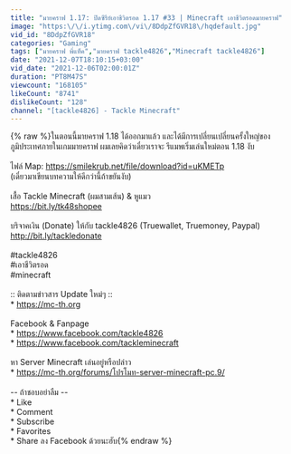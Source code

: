 ```yaml
---
title: "มายคราฟ 1.17: ปิดซีรีย์เอาชีวิตรอด 1.17 #33 | Minecraft เอาชีวิตรอดมายคราฟ"
image: "https:\/\/i.ytimg.com\/vi\/8DdpZfGVR18\/hqdefault.jpg"
vid_id: "8DdpZfGVR18"
categories: "Gaming"
tags: ["มายคราฟ พี่แท็ค","มายคราฟ tackle4826","Minecraft tackle4826"]
date: "2021-12-07T18:10:15+03:00"
vid_date: "2021-12-06T02:00:01Z"
duration: "PT8M47S"
viewcount: "168105"
likeCount: "8741"
dislikeCount: "128"
channel: "[tackle4826] - Tackle Minecraft"
---
```

{% raw %}ในตอนนี้มายคราฟ 1.18 ได้ออกมาแล้ว และได้มีการเปลี่ยนเปลี่ยนครั้งใหญ่ของภูมิประเทศภายในเกมมายคราฟ ผมเลยคิดว่าเดี๋ยวเราจะ รีแมพเริ่มเล่นใหม่ตอน 1.18 งับ<br /><br />ไฟล์ Map: <a rel="nofollow" target="blank" href="https://smilekrub.net/file/download?id=uKMETp">https://smilekrub.net/file/download?id=uKMETp</a><br />(เดี๋ยวมาเขียนบทความให้ดีกว่านี้ถ้าขยันงับ)<br /><br />เสื้อ Tackle Minecraft (ผมสามเส้น) &amp; หูแมว<br /><a rel="nofollow" target="blank" href="https://bit.ly/tk48shopee">https://bit.ly/tk48shopee</a><br /><br />บริจาคเงิน (Donate) ให้กับ tackle4826 (Truewallet, Truemoney, Paypal)<br /><a rel="nofollow" target="blank" href="http://bit.ly/tackledonate">http://bit.ly/tackledonate</a><br /><br />#tackle4826<br />#เอาชีวิตรอด<br />#minecraft<br /><br />:: ติดตามข่าวสาร Update ใหม่ๆ ::<br />* <a rel="nofollow" target="blank" href="https://mc-th.org">https://mc-th.org</a><br /><br />Facebook &amp; Fanpage<br />* <a rel="nofollow" target="blank" href="https://www.facebook.com/tackle4826">https://www.facebook.com/tackle4826</a><br />* <a rel="nofollow" target="blank" href="https://www.facebook.com/tackleminecraft">https://www.facebook.com/tackleminecraft</a><br /><br />หา Server Minecraft เล่นอยู่หรือปล่าว<br />* <a rel="nofollow" target="blank" href="https://mc-th.org/forums/โปรโมท-server-minecraft-pc.9/">https://mc-th.org/forums/โปรโมท-server-minecraft-pc.9/</a><br /><br />-- ถ้าชอบอย่าลืม --<br />* Like<br />* Comment<br />* Subscribe<br />* Favorites<br />* Share ลง Facebook ด้วยนะฮับ{% endraw %}
